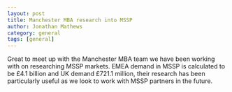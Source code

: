 ```yaml
---
layout: post
title: Manchester MBA research into MSSP
author: Jonathan Mathews
category: general
tags: [general]
---
```


Great to meet up with the Manchester MBA team we have been working with on researching MSSP markets. EMEA demand in MSSP is calculated to be £4.1 billion and UK demand £721.1 million, their research has been particularly useful as we look to work with MSSP partners in the future.
